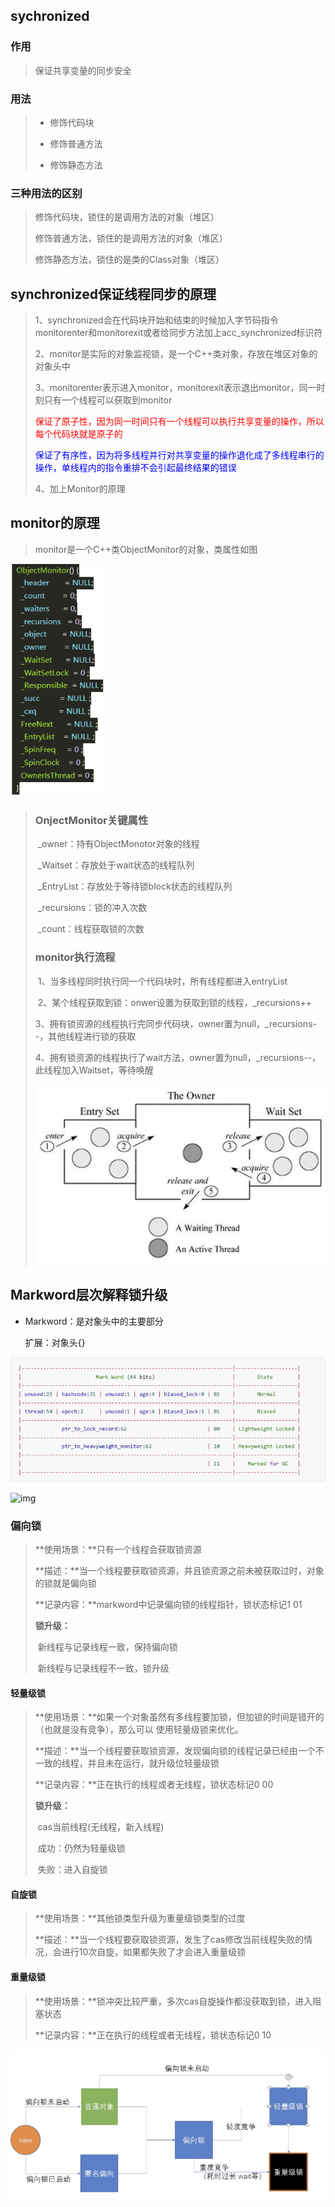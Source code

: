 ## sychronized

### 作用

> 保证共享变量的同步安全

### 用法

> * 修饰代码块
>
> * 修饰普通方法
> * 修饰静态方法

### 三种用法的区别

> 修饰代码块，锁住的是调用方法的对象（堆区）
>
> 修饰普通方法，锁住的是调用方法的对象（堆区）
>
> 修饰静态方法，锁住的是类的Class对象（堆区）

## synchronized保证线程同步的原理

> 1、synchronized会在代码块开始和结束的时候加入字节码指令monitorenter和monitorexit或者给同步方法加上acc_synchronized标识符
>
> 2、monitor是实际的对象监视锁，是一个C++类对象，存放在堆区对象的对象头中
>
> 3、monitorenter表示进入monitor，monitorexit表示退出monitor，同一时刻只有一个线程可以获取到monitor
>
> ​	<font color="red">保证了原子性，因为同一时间只有一个线程可以执行共享变量的操作，所以每个代码块就是原子的</font>
>
> ​	<font color="blue" >保证了有序性，因为将多线程并行对共享变量的操作退化成了多线程串行的操作，单线程内的指令重排不会引起最终结果的错误</font>
>
> 4、加上Monitor的原理

## monitor的原理

> monitor是一个C++类ObjectMonitor的对象，类属性如图

![1602551431918](img\1602551431918.png)

> ### OnjectMonitor关键属性
>
> ​	_owner：持有ObjectMonotor对象的线程
>
> ​	_Waitset：存放处于wait状态的线程队列
>
> ​    _EntryList：存放处于等待锁block状态的线程队列
>
> ​	_recursions：锁的冲入次数
>
> ​	_count：线程获取锁的次数
>
> ### monitor执行流程
>
> ​	1、当多线程同时执行同一个代码块时，所有线程都进入entryList
>
> ​	2、某个线程获取到锁：onwer设置为获取到锁的线程，_recursions++
>
> ​	3、拥有锁资源的线程执行完同步代码块，owner置为null，_recursions--，其他线程进行锁的获取
>
> ​	4、拥有锁资源的线程执行了wait方法，owner置为null，_recursions--，此线程加入Waitset，等待唤醒
>
> ![1602552618064](img\1602552618064.png)

## Markword层次解释锁升级

* Markword：是对象头中的主要部分

  扩展：对象头{}

![img](img\8a6b3fdd3dc8.png)

![img](F:\Users\LZX\Desktop\MyNote\MyNotes_html\MyNotes\Notes_md\重点：高并发\img\8fca8bd7b00e.png)

### 偏向锁

> **使用场景：**只有一个线程会获取锁资源
>
> **描述：**当一个线程要获取锁资源，并且锁资源之前未被获取过时，对象的锁就是偏向锁
>
> **记录内容：**markword中记录偏向锁的线程指针，锁状态标记1 01
>
> **锁升级：**
>
> ​	新线程与记录线程一致，保持偏向锁
>
> ​	新线程与记录线程不一致，锁升级

#### 轻量级锁

> **使用场景：**如果一个对象虽然有多线程要加锁，但加锁的时间是错开的（也就是没有竞争），那么可以 使用轻量级锁来优化。 
>
> **描述：**当一个线程要获取锁资源，发现偏向锁的线程记录已经由一个不一致的线程，并且未在运行，就升级位轻量级锁
>
> **记录内容：**正在执行的线程或者无线程，锁状态标记0 00
>
> **锁升级：**
>
> ​	cas当前线程(无线程，新入线程)
>
> ​		成功：仍然为轻量级锁
>
> ​		失败：进入自旋锁

#### 自旋锁

> **使用场景：**其他锁类型升级为重量级锁类型的过度
>
> **描述：**当一个线程要获取锁资源，发生了cas修改当前线程失败的情况，会进行10次自旋，如果都失败了才会进入重量级锁

#### 重量级锁

> **使用场景：**锁冲突比较严重，多次cas自旋操作都没获取到锁，进入阻塞状态
>
> **记录内容：**正在执行的线程或者无线程，锁状态标记0 10

![img](img\79082c168ea2.png)